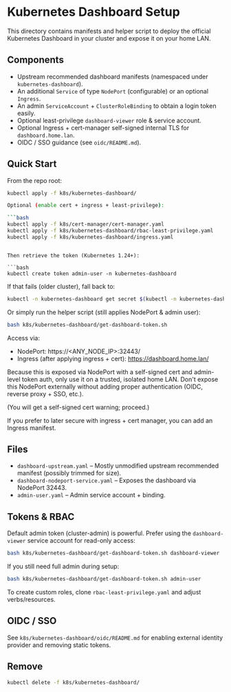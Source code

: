 # Kubernetes Dashboard Setup

This directory contains manifests and helper script to deploy the official Kubernetes Dashboard in your cluster and expose it on your home LAN.

## Components

- Upstream recommended dashboard manifests (namespaced under `kubernetes-dashboard`).
- An additional `Service` of type `NodePort` (configurable) or an optional `Ingress`.
- An admin `ServiceAccount` + `ClusterRoleBinding` to obtain a login token easily.
 - Optional least-privilege `dashboard-viewer` role & service account.
 - Optional Ingress + cert-manager self-signed internal TLS for `dashboard.home.lan`.
 - OIDC / SSO guidance (see `oidc/README.md`).

## Quick Start

From the repo root:

```bash
kubectl apply -f k8s/kubernetes-dashboard/

Optional (enable cert + ingress + least-privilege):

```bash
kubectl apply -f k8s/cert-manager/cert-manager.yaml
kubectl apply -f k8s/kubernetes-dashboard/rbac-least-privilege.yaml
kubectl apply -f k8s/kubernetes-dashboard/ingress.yaml
```
```

Then retrieve the token (Kubernetes 1.24+):

```bash
kubectl create token admin-user -n kubernetes-dashboard
```

If that fails (older cluster), fall back to:

```bash
kubectl -n kubernetes-dashboard get secret $(kubectl -n kubernetes-dashboard get sa admin-user -o jsonpath='{.secrets[0].name}') -o go-template='{{.data.token | base64decode}}'
```

Or simply run the helper script (still applies NodePort & admin user):

```bash
bash k8s/kubernetes-dashboard/get-dashboard-token.sh
```

Access via:

- NodePort: https://<ANY_NODE_IP>:32443/
- Ingress (after applying ingress + cert): https://dashboard.home.lan/

Because this is exposed via NodePort with a self-signed cert and admin-level token auth, only use it on a trusted, isolated home LAN. Don't expose this NodePort externally without adding proper authentication (OIDC, reverse proxy + SSO, etc.).

(You will get a self-signed cert warning; proceed.)

If you prefer to later secure with ingress + cert manager, you can add an Ingress manifest.

## Files

- `dashboard-upstream.yaml` – Mostly unmodified upstream recommended manifest (possibly trimmed for size).
- `dashboard-nodeport-service.yaml` – Exposes the dashboard via NodePort 32443.
- `admin-user.yaml` – Admin service account + binding.

## Tokens & RBAC

Default admin token (cluster-admin) is powerful. Prefer using the `dashboard-viewer` service account for read-only access:

```bash
bash k8s/kubernetes-dashboard/get-dashboard-token.sh dashboard-viewer
```

If you still need full admin during setup:

```bash
bash k8s/kubernetes-dashboard/get-dashboard-token.sh admin-user
```

To create custom roles, clone `rbac-least-privilege.yaml` and adjust verbs/resources.

## OIDC / SSO

See `k8s/kubernetes-dashboard/oidc/README.md` for enabling external identity provider and removing static tokens.

## Remove

```bash
kubectl delete -f k8s/kubernetes-dashboard/
```
